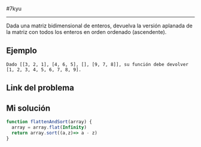 #7kyu 
___
Dada una matriz bidimensional de enteros, devuelva la versión aplanada de la matriz con todos los enteros en orden ordenado (ascendente).

## Ejemplo

```
Dado [[3, 2, 1], [4, 6, 5], [], [9, 7, 8]], su función debe devolver [1, 2, 3, 4, 5, 6, 7, 8, 9].
```

## Link del problema

## Mi solución 

```ts
function flattenAndSort(array) {
  array = array.flat(Infinity)
  return array.sort((a,z)=> a - z)
}
```

